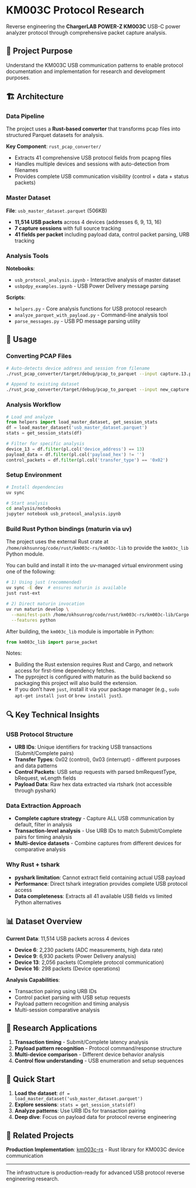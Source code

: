 # KM003C Protocol Research

Reverse engineering the **ChargerLAB POWER-Z KM003C** USB-C power analyzer protocol through comprehensive packet capture analysis.

## 🎯 Project Purpose

Understand the KM003C USB communication patterns to enable protocol documentation and implementation for research and development purposes.

## 🏗️ Architecture

### Data Pipeline
The project uses a **Rust-based converter** that transforms pcap files into structured Parquet datasets for analysis.

**Key Component**: `rust_pcap_converter/`
- Extracts 41 comprehensive USB protocol fields from pcapng files
- Handles multiple devices and sessions with auto-detection from filenames
- Provides complete USB communication visibility (control + data + status packets)

### Master Dataset
**File**: `usb_master_dataset.parquet` (506KB)
- **11,514 USB packets** across 4 devices (addresses 6, 9, 13, 16)
- **7 capture sessions** with full source tracking
- **41 fields per packet** including payload data, control packet parsing, URB tracking

### Analysis Tools
**Notebooks**:
- `usb_protocol_analysis.ipynb` - Interactive analysis of master dataset
- `usbpdpy_examples.ipynb` - USB Power Delivery message parsing

**Scripts**:
- `helpers.py` - Core analysis functions for USB protocol research
- `analyze_parquet_with_payload.py` - Command-line analysis tool
- `parse_messages.py` - USB PD message parsing utility

## 🔧 Usage

### Converting PCAP Files
```bash
# Auto-detects device address and session from filename
./rust_pcap_converter/target/debug/pcap_to_parquet --input capture.13.pcapng

# Append to existing dataset
./rust_pcap_converter/target/debug/pcap_to_parquet --input new_capture.16.pcapng --output usb_master_dataset.parquet --append
```

### Analysis Workflow
```python
# Load and analyze
from helpers import load_master_dataset, get_session_stats
df = load_master_dataset('usb_master_dataset.parquet')
stats = get_session_stats(df)

# Filter for specific analysis
device_13 = df.filter(pl.col('device_address') == 13)
payload_data = df.filter(pl.col('payload_hex') != '')
control_packets = df.filter(pl.col('transfer_type') == '0x02')
```

### Setup Environment
```bash
# Install dependencies
uv sync

# Start analysis
cd analysis/notebooks
jupyter notebook usb_protocol_analysis.ipynb
```

### Build Rust Python bindings (maturin via uv)
The project uses the external Rust crate at `/home/okhsunrog/code/rust/km003c-rs/km003c-lib` to provide the `km003c_lib` Python module.

You can build and install it into the uv-managed virtual environment using one of the following:

```bash
# 1) Using just (recommended)
uv sync -E dev  # ensures maturin is available
just rust-ext

# 2) Direct maturin invocation
uv run maturin develop \
  --manifest-path /home/okhsunrog/code/rust/km003c-rs/km003c-lib/Cargo.toml \
  --features python
```

After building, the `km003c_lib` module is importable in Python:

```python
from km003c_lib import parse_packet
```

Notes:
- Building the Rust extension requires Rust and Cargo, and network access for first-time dependency fetches.
- The pyproject is configured with maturin as the build backend so packaging this project will also build the extension.
- If you don’t have `just`, install it via your package manager (e.g., `sudo apt-get install just` or `brew install just`).

## 🔍 Key Technical Insights

### USB Protocol Structure
- **URB IDs**: Unique identifiers for tracking USB transactions (Submit/Complete pairs)
- **Transfer Types**: 0x02 (control), 0x03 (interrupt) - different purposes and data patterns
- **Control Packets**: USB setup requests with parsed bmRequestType, bRequest, wLength fields
- **Payload Data**: Raw hex data extracted via rtshark (not accessible through pyshark)

### Data Extraction Approach
- **Complete capture strategy** - Capture ALL USB communication by default, filter in analysis
- **Transaction-level analysis** - Use URB IDs to match Submit/Complete pairs for timing analysis
- **Multi-device datasets** - Combine captures from different devices for comparative analysis

### Why Rust + tshark
- **pyshark limitation**: Cannot extract field containing actual USB payload
- **Performance**: Direct tshark integration provides complete USB protocol access
- **Data completeness**: Extracts all 41 available USB fields vs limited Python alternatives

## 📊 Dataset Overview

**Current Data**: 11,514 USB packets across 4 devices
- **Device 6**: 2,230 packets (ADC measurements, high data rate)
- **Device 9**: 6,930 packets (Power Delivery analysis)
- **Device 13**: 2,056 packets (Complete protocol communication)
- **Device 16**: 298 packets (Device operations)

**Analysis Capabilities**:
- Transaction pairing using URB IDs
- Control packet parsing with USB setup requests
- Payload pattern recognition and timing analysis
- Multi-session comparative analysis

## 🎯 Research Applications

1. **Transaction timing** - Submit/Complete latency analysis
2. **Payload pattern recognition** - Protocol command/response structure
3. **Multi-device comparison** - Different device behavior analysis
4. **Control flow understanding** - USB enumeration and setup sequences

## 🚀 Quick Start

1. **Load the dataset**: `df = load_master_dataset('usb_master_dataset.parquet')`
2. **Explore sessions**: `stats = get_session_stats(df)`
3. **Analyze patterns**: Use URB IDs for transaction pairing
4. **Deep dive**: Focus on payload data for protocol reverse engineering

## 🔗 Related Projects

**Production Implementation**: [km003c-rs](https://github.com/okhsunrog/km003c-rs) - Rust library for KM003C device communication

---

The infrastructure is production-ready for advanced USB protocol reverse engineering research.

